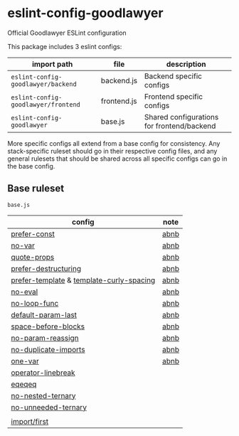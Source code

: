 # eslint-config-goodlawyer

Official Goodlawyer ESLint configuration

This package includes 3 eslint configs:

| import path                         | file        | description                                | 
| ----------------------------------- | ----------- | ------------------------------------------ |
| `eslint-config-goodlawyer/backend`  | backend.js  | Backend specific configs                   |
| `eslint-config-goodlawyer/frontend` | frontend.js | Frontend specific configs                  |
| `eslint-config-goodlawyer`          | base.js     | Shared configurations for frontend/backend |

More specific configs all extend from a base config for consistency. Any stack-specific ruleset should go in their respective config files, and any general rulesets that should be shared across all specific configs can go in the base config.

## Base ruleset

`base.js`

| config                         | note |
| ------------------------------ | -----|
| [prefer-const](https://eslint.org/docs/rules/prefer-const.html)| [abnb](https://github.com/airbnb/javascript#references--prefer-const)|
|[no-var](https://eslint.org/docs/rules/no-var.html)|[abnb](https://github.com/airbnb/javascript#references--disallow-var)|
|[quote-props](https://eslint.org/docs/rules/quote-props.html) | [abnb](https://github.com/airbnb/javascript#objects--quoted-props)|
| [prefer-destructuring](https://eslint.org/docs/rules/prefer-destructuring) | [abnb](https://github.com/airbnb/javascript#destructuring--object)
|[prefer-template](https://eslint.org/docs/rules/prefer-template.html) & [template-curly-spacing](https://eslint.org/docs/rules/template-curly-spacing) | [abnb](https://github.com/airbnb/javascript#es6-template-literals)
|[no-eval](https://eslint.org/docs/rules/no-eval)|[abnb](https://github.com/airbnb/javascript#strings--eval)
|[no-loop-func](https://eslint.org/docs/rules/no-loop-func.html)|[abnb](https://github.com/airbnb/javascript#functions--in-blocks)
|[default-param-last](https://eslint.org/docs/rules/default-param-last)|[abnb](https://github.com/airbnb/javascript#functions--defaults-last)
[space-before-blocks](https://eslint.org/docs/rules/space-before-blocks)|[abnb](https://github.com/airbnb/javascript#functions--signature-spacing)
[no-param-reassign](https://eslint.org/docs/rules/no-param-reassign.html)|[abnb](https://github.com/airbnb/javascript#functions--mutate-params)
|[no-duplicate-imports](https://eslint.org/docs/rules/no-duplicate-imports)|[abnb](https://github.com/airbnb/javascript#modules--no-duplicate-imports)|
|[one-var](https://eslint.org/docs/rules/one-var.html)|[abnb](https://github.com/airbnb/javascript#variables--one-const)|
|[operator-linebreak](https://eslint.org/docs/rules/operator-linebreak.html)||
|[eqeqeq](https://eslint.org/docs/rules/eqeqeq.html)||
|[no-nested-ternary](https://eslint.org/docs/rules/no-nested-ternary.html)||
|[no-unneeded-ternary](https://eslint.org/docs/rules/no-unneeded-ternary.html)||
|||
|[import/first](https://github.com/import-js/eslint-plugin-import/blob/main/docs/rules/first.md)||

